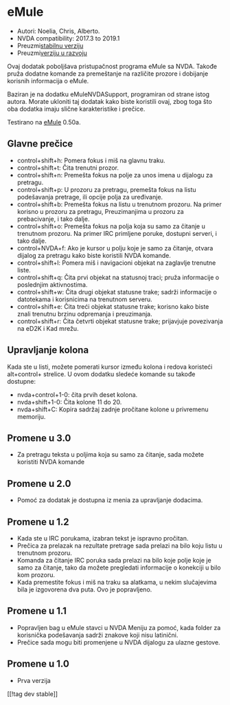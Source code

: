 # eMule #

*	Autori: Noelia, Chris, Alberto.
*	NVDA compatibility: 2017.3 to 2019.1
*	Preuzmi[stabilnu verziju][1]
*	Preuzmi[verziju u razvoju][3]

Ovaj dodatak poboljšava pristupačnost programa eMule sa NVDA.  Takođe pruža
dodatne komande za premeštanje na različite prozore i dobijanje korisnih
informacija o eMule.

Baziran je na dodatku eMuleNVDASupport, programiran od strane istog
autora. Morate ukloniti taj dodatak kako biste koristili ovaj, zbog toga što
oba dodatka imaju slične karakteristike i prečice.

Testirano na [eMule][2] 0.50a.

## Glavne prečice ##

*	control+shift+h: Pomera fokus i miš na glavnu traku.
*	control+shift+t: Čita trenutni prozor.
*	control+shift+n: Premešta fokus na polje za unos imena u dijalogu za
  pretragu.
*	control+shift+p: U prozoru za pretragu, premešta fokus na listu
  podešavanja pretrage, ili opcije polja za uređivanje.
*	control+shift+b: Premešta fokus na listu u trenutnom prozoru. Na primer
  korisno u prozoru za pretragu, Preuzimanjima u prozoru za prebacivanje, i
  tako dalje.
*	control+shift+o: Premešta fokus na polja koja su samo za čitanje u
  trenutnom prozoru. Na primer IRC primljene poruke, dostupni serveri, i
  tako dalje.
*	control+NVDA+f: Ako je kursor u polju koje je samo za čitanje, otvara
  dijalog za pretragu kako biste koristili NVDA komande.
*	control+shift+l: Pomera miš i navigacioni objekat na zaglavlje trenutne
  liste.
*	control+shift+q: Čita prvi objekat na statusnoj traci; pruža informacije o
  poslednjim aktivnostima.
*	control+shift+w: Čita drugi objekat statusne trake; sadrži informacije o
  datotekama i korisnicima na trenutnom serveru.
*	control+shift+e: Čita treći objekat statusne trake; korisno kako biste
  znali trenutnu brzinu odpremanja i preuzimanja.
*	control+shift+r: Čita četvrti objekat statusne trake; prijavjuje
  povezivanja na eD2K i Kad mrežu.

## Upravljanje kolona ##

Kada ste u listi, možete pomerati kursor između kolona i redova koristeći
alt+control+ strelice.  U ovom dodatku sledeće komande su takođe dostupne:

*	nvda+control+1-0: čita prvih deset kolona.
*	nvda+shift+1-0: Čita kolone 11 do 20.
*	nvda+shift+C: Kopira sadržaj zadnje pročitane kolone u privremenu
  memoriju.

## Promene u 3.0 ##
*	 Za pretragu teksta u poljima koja su samo za čitanje, sada možete
   koristiti NVDA komande

## Promene u 2.0 ##
*	 Pomoć za dodatak je dostupna iz menia za upravljanje dodacima.

## Promene u 1.2 ##
*	 Kada ste u IRC porukama, izabran tekst je ispravno pročitan.
*	 Prečica za prelazak na rezultate pretrage sada prelazi na bilo koju listu
   u trenutnom prozoru.
*	 Komanda za čitanje IRC poruka sada prelazi na bilo koje polje koje je
   samo za čitanje, tako da možete pregledati informacije o konekciji u bilo
   kom prozoru.
*	 Kada premestite fokus i miš na traku sa alatkama, u nekim slučajevima
   bila je izgovorena dva puta. Ovo je popravljeno.

## Promene u 1.1 ##
*	 Popravljen bag u eMule stavci u NVDA Meniju za pomoć, kada folder za
   korisnička podešavanja sadrži znakove koji nisu latinični.
*	 Prečice sada mogu biti promenjene u NVDA dijalogu za ulazne gestove.

## Promene u 1.0 ##
*	 Prva verzija

[[!tag dev stable]]

[1]: https://addons.nvda-project.org/files/get.php?file=em

[2]: https://www.emule-project.net

[3]: https://addons.nvda-project.org/files/get.php?file=em-dev
